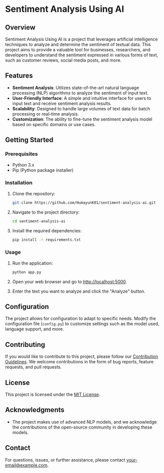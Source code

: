 # Sentiment Analysis Using AI

## Overview

Sentiment Analysis Using AI is a project that leverages artificial intelligence techniques to analyze and determine the sentiment of textual data. This project aims to provide a valuable tool for businesses, researchers, and developers to understand the sentiment expressed in various forms of text, such as customer reviews, social media posts, and more.

## Features

- **Sentiment Analysis**: Utilizes state-of-the-art natural language processing (NLP) algorithms to analyze the sentiment of input text.
- **User-Friendly Interface**: A simple and intuitive interface for users to input text and receive sentiment analysis results.
- **Scalability**: Designed to handle large volumes of text data for batch processing or real-time analysis.
- **Customization**: The ability to fine-tune the sentiment analysis model based on specific domains or use cases.

## Getting Started

### Prerequisites

- Python 3.x
- Pip (Python package installer)

### Installation

1. Clone the repository:

    ```bash
    git clone https://github.com/HumayunK01/sentiment-analysis-ai.git
    ```

2. Navigate to the project directory:

    ```bash
    cd sentiment-analysis-ai
    ```

3. Install the required dependencies:

    ```bash
    pip install -r requirements.txt
    ```

### Usage

1. Run the application:

    ```bash
    python app.py
    ```

2. Open your web browser and go to [http://localhost:5000](http://localhost:5000).

3. Enter the text you want to analyze and click the "Analyze" button.

## Configuration

The project allows for configuration to adapt to specific needs. Modify the configuration file (`config.py`) to customize settings such as the model used, language support, and more.

## Contributing

If you would like to contribute to this project, please follow our [Contribution Guidelines](CONTRIBUTING.md). We welcome contributions in the form of bug reports, feature requests, and pull requests.

## License

This project is licensed under the [MIT License](LICENSE).

## Acknowledgments

- The project makes use of advanced NLP models, and we acknowledge the contributions of the open-source community in developing these models.

## Contact

For questions, issues, or further assistance, please contact [your-email@example.com](mailto:humayunk.pvt@gmail.com).
